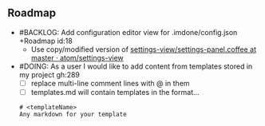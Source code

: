 Roadmap
----
- #BACKLOG: Add configuration editor view for .imdone/config.json +Roadmap id:18
  - Use copy/modified version of [settings-view/settings-panel.coffee at master · atom/settings-view](https://github.com/atom/settings-view/blob/master/lib/settings-panel.coffee)
- #DOING: As a user I would like to add content from templates stored in my project gh:289
  - [ ] replace multi-line comment lines with @<templateName> in them
  - [ ] templates.md will contain templates in the format...
  ```
  # <templateName>
  Any markdown for your template
  ```

